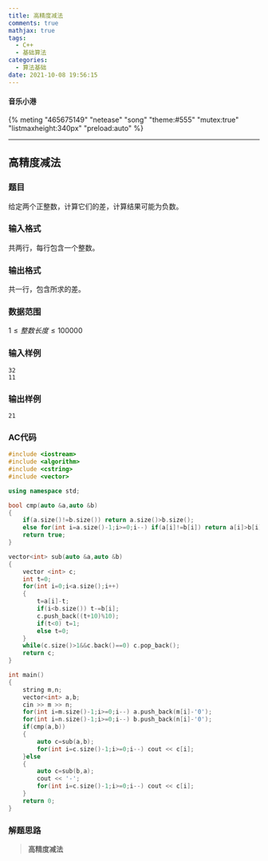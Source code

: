 ```yaml
---
title: 高精度减法
comments: true
mathjax: true
tags:
  - C++
  - 基础算法
categories:
  - 算法基础
date: 2021-10-08 19:56:15
---
```

#### 音乐小港
{% meting "465675149" "netease" "song" "theme:#555" "mutex:true" "listmaxheight:340px" "preload:auto" %}

---
## 高精度减法

### 题目

给定两个正整数，计算它们的差，计算结果可能为负数。

### 输入格式

共两行，每行包含一个整数。

### 输出格式

共一行，包含所求的差。

### 数据范围

$1≤整数长度≤100000$

### 输入样例

```
32
11
```

### 输出样例

```
21
```

### AC代码

```c++
#include <iostream>
#include <algorithm>
#include <cstring>
#include <vector>

using namespace std;

bool cmp(auto &a,auto &b)
{
    if(a.size()!=b.size()) return a.size()>b.size();
    else for(int i=a.size()-1;i>=0;i--) if(a[i]!=b[i]) return a[i]>b[i];
    return true;
}

vector<int> sub(auto &a,auto &b)
{
    vector <int> c;
    int t=0;
    for(int i=0;i<a.size();i++)
    {
        t=a[i]-t;
        if(i<b.size()) t-=b[i];
        c.push_back((t+10)%10);
        if(t<0) t=1;
        else t=0;
    }
    while(c.size()>1&&c.back()==0) c.pop_back();
    return c;
}

int main()
{
    string m,n;
    vector<int> a,b;
    cin >> m >> n;
    for(int i=m.size()-1;i>=0;i--) a.push_back(m[i]-'0');
    for(int i=n.size()-1;i>=0;i--) b.push_back(n[i]-'0');
    if(cmp(a,b)) 
    {
        auto c=sub(a,b);
        for(int i=c.size()-1;i>=0;i--) cout << c[i];
    }else 
    {
        auto c=sub(b,a);
        cout << '-';
        for(int i=c.size()-1;i>=0;i--) cout << c[i];
    }
    return 0;
}
```

### 解题思路

>**高精度减法**

